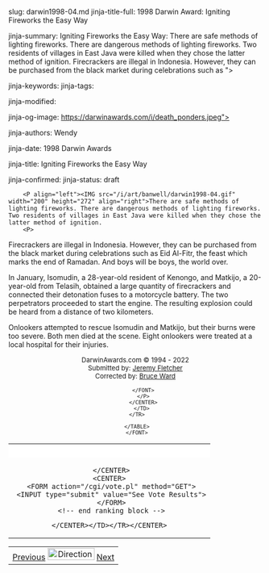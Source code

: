 slug: darwin1998-04.md
jinja-title-full: 1998 Darwin Award: Igniting Fireworks the Easy Way

jinja-summary: Igniting Fireworks the Easy Way: There are safe methods of lighting fireworks. There are dangerous methods of lighting fireworks. Two residents of villages in East Java were killed when they chose the latter method of ignition. Firecrackers are illegal in Indonesia. However, they can be purchased from the black market during celebrations such as ">

jinja-keywords:
jinja-tags:

jinja-modified:

jinja-og-image: https://darwinawards.com/i/death_ponders.jpeg">

jinja-authors: Wendy

jinja-date: 1998 Darwin Awards


jinja-title: Igniting Fireworks the Easy Way


jinja-confirmed:
jinja-status: draft

		<P align="left"><IMG src="/i/art/banwell/darwin1998-04.gif" width="200" height="272" align="right">There are safe methods of lighting fireworks. There are dangerous methods of lighting fireworks. Two residents of villages in East Java were killed when they chose the latter method of ignition.
		<P>
Firecrackers are illegal in Indonesia. However, they can be purchased from the black market during celebrations such as Eid Al-Fitr, the feast which marks the end of Ramadan. And boys will be boys, the world over.
		<P>
In January, Isomudin, a 28-year-old resident of Kenongo, and Matkijo,
a 20-year-old from Telasih, obtained a large quantity of firecrackers and connected their detonation fuses to a motorcycle battery. The two perpetrators proceeded to start the engine. The resulting explosion could be heard from a distance of two kilometers.
		<P>
Onlookers attempted to rescue Isomudin and Matkijo, but their burns were too severe. Both men died at the scene. Eight onlookers were treated at a local hospital for their injuries.
		<P>
		 <CENTER>
		 <P><FONT size="-1">
		 DarwinAwards.com &copy; 1994 - 2022<BR>
		 </FONT><FONT size="-1">Submitted by: <A href="mailto:REMOVE-madbaker@netcom.com">Jeremy Fletcher<BR>
		 </A></FONT><FONT size="-1">Corrected by: <A href="mailto:REMOVE-bward@fundy.ca">Bruce Ward</A>
<!-- begin ranking block -->
		 </FONT>
		 </P>
		 </CENTER>
		</TD>
	 </TR>

	 </TABLE>
	 </FONT>
</CENTER>
</TD></TR></TABLE>
</CENTER><TABLE width=100% border=0 cellspacing=5 cellpadding=10><CENTER>
<TR valign="top" bgcolor="#FFFFFF">
<TD colspan="2">&nbsp;
</TD>
</TR>
<TR valign="top">
<TD colspan="2">
	<P>
	 <CENTER>

	 </CENTER>
	<CENTER>
	 <FORM action="/cgi/vote.pl" method="GET">
	 <INPUT type="submit" value="See Vote Results">
	 </FORM>
	 <!-- end ranking block -->

<!-- formerly email_a_friend pl -->

	</CENTER></TD></TR></CENTER>

</TABLE>
<TABLE width=100% border=0 background="/i/bgmain.jpg" cellspacing=5 cellpadding=10><TR><TD>
<CENTER>
<A href="darwin1998-03.html">Previous</A> <IMG src="/i/arrowani.gif" width="93" height="24" border="0" alt="Directions"> <A href="darwin1998-05.html">Next</A>
</CENTER></H2>

<!--#include file=nav_1998.html -->


